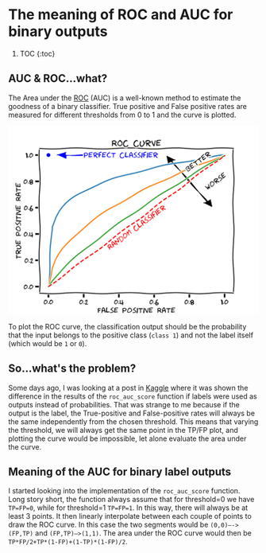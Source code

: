 # The meaning of ROC and AUC for binary outputs

1. TOC
{:toc}

## AUC & ROC...what?
The Area under the [ROC](https://en.wikipedia.org/wiki/Receiver_operating_characteristic) (AUC) is a well-known method to estimate the goodness of a binary classifier.
True positive and False positive rates are measured for different thresholds from 0 to 1 and the curve is plotted.


![](/images/Roc-draft-xkcd-style.svg "By MartinThoma - Own work, CC0, https://commons.wikimedia.org/w/index.php?curid=70212136")


To plot the ROC curve, the classification output should be the probability that the input belongs to the positive class (`class 1`) and not the label itself (which would be `1` or `0`).

## So...what's the problem?

Some days ago, I was looking at a post in [Kaggle](https://www.kaggle.com/) where it was shown the difference in the results of the `roc_auc_score` function if labels were used as outputs instead of probabilities.
That was strange to me because if the output is the label, the True-positive and False-positive rates will always be the same independently from the chosen threshold.
This means that varying the threshold, we will always get the same point in the TP/FP plot, and plotting the curve would be impossible, let alone evaluate the area under the curve.

##  Meaning of the AUC for binary label outputs

I started looking into the implementation of the `roc_auc_score` function.
Long story short, the function always assume that for threshold=0 we have `TP=FP=0`, while for threshold=1 `TP=FP=1`. In this way, there will always be at least 3 points.
It then linearly interpolate between each couple of points to draw the ROC curve. In this case the two segments would be `(0,0)—->(FP,TP)` and `(FP,TP)—>(1,1)`.
The area under the ROC curve would then be `TP*FP/2+TP*(1-FP)+(1-TP)*(1-FP)/2`. 
